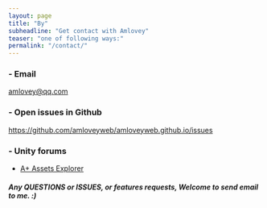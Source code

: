 ```yaml
---
layout: page
title: "By"
subheadline: "Get contact with Amlovey"
teaser: "one of following ways:"
permalink: "/contact/"
---
```


### - Email

[amlovey@qq.com](mailto:amlovey@qq.com)

### - Open issues in Github

<https://github.com/amloveyweb/amloveyweb.github.io/issues>

### - Unity forums

* [A+ Assets Explorer](https://community.unity.com/t/403471)

##### Any __QUESTIONS__ or __ISSUES__, or features requests, Welcome to send email to me. :)


